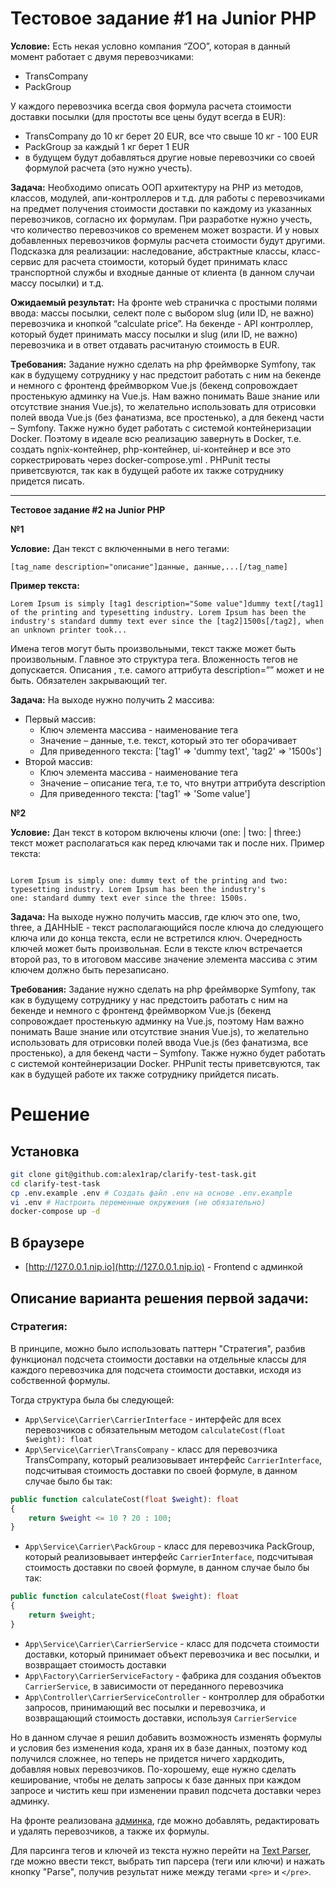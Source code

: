 # Тестовое задание #1 на Junior PHP

**Условие:**
Есть некая условно компания “ZOO”, которая в данный момент работает с двумя перевозчиками:

- TransCompany
- PackGroup

У каждого перевозчика всегда своя формула расчета стоимости доставки посылки (для простоты все цены будут всегда в EUR):

- TransCompany до 10 кг берет 20 EUR, все что свыше 10 кг - 100 EUR
- PackGroup за каждый 1 кг берет 1 EUR
- в будущем будут добавляться другие новые перевозчики со своей формулой расчета (это нужно учесть).

**Задача:**
Необходимо описать ООП архитектуру на PHP из методов, классов, модулей, апи-контроллеров и т.д. для работы с
перевозчиками на предмет получения стоимости доставки по каждому из указанных перевозчиков, согласно их формулам. При
разработке нужно учесть, что количество перевозчиков со временем может возрасти. И у новых добавленных перевозчиков
формулы расчета стоимости будут другими. Подсказка для реализации: наследование, абстрактные классы, класс-сервис для
расчета стоимости, который будет принимать класс транспортной службы и входные данные от клиента (в данном случаи массу
посылки) и т.д.

**Ожидаемый результат:**
На фронте web страничка с простыми полями ввода: массы посылки, селект поле с выбором slug (или ID, не важно)
перевозчика и кнопкой “calculate price”.
На бекенде - API контроллер, который будет принимать массу посылки и slug (или ID, не важно) перевозчика и в ответ
отдавать расчитаную стоимость в EUR.

**Требования:**
Задание нужно сделать на php фреймворке Symfony, так как в будущему сотруднику у нас предстоит работать с ним на бекенде
и немного с фронтенд фреймворком Vue.js (бекенд сопровождает простенькую админку на Vue.js. Нам важно понимать Ваше
знание или отсутствие знания Vue.js), то желательно использовать для отрисовки полей ввода Vue.js (без фанатизма, все
простенько), а для бекенд части – Symfony. Также нужно будет работать с системой контейнеризации Docker. Поэтому в
идеале всю реализацию завернуть в Docker, т.е. создать ngnix-контейнер, php-контейнер, ui-контейнер и все это
соркестрировать через docker-compose.yml . PHPunit тесты приветсвуются, так как в будущей работе их также сотруднику
придется писать.

---

**Тестовое задание #2 на Junior PHP**

**№1**

**Условие:**
Дан текст с включенными в него тегами:

```text
[tag_name description="описание"]данные, данные,...[/tag_name]
```

**Пример текста:**

```text
Lorem Ipsum is simply [tag1 description="Some value"]dummy text[/tag1] of the printing and typesetting industry. Lorem Ipsum has been the industry's standard dummy text ever since the [tag2]1500s[/tag2], when an unknown printer took...
```

Имена тегов могут быть произвольными, текст также может быть произвольным. Главное это структура тега.
Вложенность тегов не допускается.
Описания , т.е. самого аттрибута description=”” может и не быть.
Обязателен закрывающий тег.

**Задача:**
На выходе нужно получить 2 массива:

- Первый массив:
    - Ключ элемента массива - наименование тега
    - Значение – данные, т.е. текст, который это тег оборачивает
    - Для приведенного текста: ['tag1' => 'dummy text', 'tag2' => '1500s']
- Второй массив:
    - Ключ элемента массива - наименование тега
    - Значение – описание тега, т.е то, что внутри аттрибута description
    - Для приведенного текста: ['tag1' => 'Some value']

**№2**

**Условие:**
Дан текст в котором включены ключи (one: | two: | three:) текст может располагаться как перед ключами так и после них.
Пример текста:

```text

Lorem Ipsum is simply one: dummy text of the printing and two: typesetting industry. Lorem Ipsum has been the industry's
one: standard dummy text ever since the three: 1500s.

```

**Задача:**
На выходе нужно получить массив, где ключ это one, two, three, а ДАННЫЕ - текст располагающийся после ключа до
следующего ключа или до конца текста, если не встретился ключ.
Очередность ключей может быть произвольная. Если в тексте ключ встречается второй раз, то в итоговом массиве значение
элемента массива с этим ключем должно быть перезаписано.

**Требования:**
Задание нужно сделать на php фреймворке Symfony, так как в будущему сотруднику у нас предстоить работать с ним на
бекенде и немного с фронтенд фреймворком Vue.js (бекенд сопровождает простенькую админку на Vue.js, поэтому Нам важно
понимать Ваше знание или отсутствие знания Vue.js), то желательно использовать для отрисовки полей ввода Vue.js (без
фанатизма, все простенько), а для бекенд части – Symfony. Также нужно будет работать с системой контейнеризации Docker.
PHPunit тесты приветсвуются, так как в будущей работе их также сотруднику прийдется писать.

# Решение

## Установка

```bash
git clone git@github.com:alex1rap/clarify-test-task.git
cd clarify-test-task
cp .env.example .env # Создать файл .env на основе .env.example
vi .env # Настроить переменные окружения (не обязательно)
docker-compose up -d
```

## В браузере

- [http://127.0.0.1.nip.io](http://127.0.0.1.nip.io) - Frontend с админкой

## Описание варианта решения первой задачи:

### Стратегия:

В принципе, можно было использовать паттерн "Стратегия", разбив функционал подсчета стоимости доставки на отдельные
классы для каждого перевозчика для подсчета стоимости доставки, исходя из собственной формулы.

Тогда структура была бы следующей:

- `App\Service\Carrier\CarrierInterface` - интерфейс для всех перевозчиков с обязательным
  методом `calculateCost(float $weight): float`
- `App\Service\Carrier\TransCompany` - класс для перевозчика TransCompany, который реализовывает
  интерфейс `CarrierInterface`, подсчитывая стоимость доставки по своей формуле, в данном случае было бы так:

```php
public function calculateCost(float $weight): float
{
    return $weight <= 10 ? 20 : 100;
}
```

- `App\Service\Carrier\PackGroup` - класс для перевозчика PackGroup, который реализовывает интерфейс `CarrierInterface`,
  подсчитывая стоимость доставки по своей формуле, в данном случае было бы так:

```php
public function calculateCost(float $weight): float
{
    return $weight;
}
```

- `App\Service\Carrier\CarrierService` - класс для подсчета стоимости доставки, который принимает объект перевозчика и
  вес посылки, и возвращает стоимость доставки
- `App\Factory\CarrierServiceFactory` - фабрика для создания объектов `CarrierService`, в зависимости от переданного
  перевозчика
- `App\Controller\CarrierServiceController` - контроллер для обработки запросов, принимающий вес посылки и перевозчика,
  и возвращающий стоимость доставки, используя `CarrierService`

Но в данном случае я решил добавить возможность изменять формулы и условия без изменения кода, храня их в базе данных,
поэтому код получился сложнее, но теперь не придется ничего хардкодить, добавляя новых перевозчиков.
По-хорошему, еще нужно сделать кеширование, чтобы не делать запросы к базе данных при каждом запросе и чистить кеш при
изменении правил подсчета доставки через админку.

На фронте реализована [админка](http://127.0.0.1.nip.io/admin), где можно добавлять, редактировать и удалять
перевозчиков, а также их формулы.

Для парсинга тегов и ключей из текста нужно перейти на [Text Parser](http://127.0.0.1.nip.io/text-management), где можно
ввести текст, выбрать тип парсера (теги или ключи) и нажать кнопку "Parse", получив результат ниже между тегами `<pre>`
и `</pre>`.
